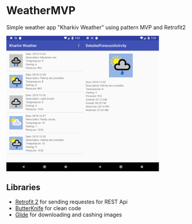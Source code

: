 # WeatherMVP
Simple weather app "Kharkiv Weather" using pattern MVP and Retrofit2


<div style="display:flex;">
<img alt="App image" src="images/img1.png" width="40%">
<img alt="App image" src="images/img2.png" width="40%">
</div>

## Libraries

* [Retrofit 2](https://square.github.io/retrofit/) for sending requestes for REST Api
* [ButterKnife](http://jakewharton.github.io/butterknife/) for clean code
* [Glide](https://github.com/bumptech/glide) for downloading and cashing images
